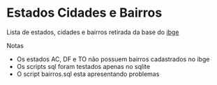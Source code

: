 # Estados Cidades e Bairros

Lista de estados, cidades e bairros retirada da base do [ibge](https://sidra.ibge.gov.br/territorio)

Notas
* Os estados AC, DF e TO não possuem bairros cadastrados no ibge
* Os scripts sql foram testados apenas no sqlite
* O script bairros.sql esta apresentando problemas